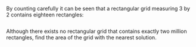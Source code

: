 <p>By counting carefully it can be seen that a rectangular grid measuring 3 by 2 contains eighteen rectangles:</p>
<div style="text-align:center;">
<img src="project/images/p085.png" class="dark_img" alt="" /></div>
<p>Although there exists no rectangular grid that contains exactly two million rectangles, find the area of the grid with the nearest solution.</p>

